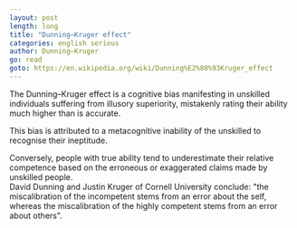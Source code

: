 ```yaml
---
layout: post
length: long
title: "Dunning–Kruger effect"
categories: english serious
author: Dunning–Kruger
go: read
goto: https://en.wikipedia.org/wiki/Dunning%E2%80%93Kruger_effect
---
```

The Dunning–Kruger effect is a cognitive bias manifesting in unskilled individuals suffering from illusory superiority, mistakenly rating their ability much higher than is accurate.   

This bias is attributed to a metacognitive inability of the unskilled to recognise their ineptitude.   

Conversely, people with true ability tend to underestimate their relative competence based on the erroneous or exaggerated claims made by unskilled people.   
David Dunning and Justin Kruger of Cornell University conclude: "the miscalibration of the incompetent stems from an error about the self, whereas the miscalibration of the highly competent stems from an error about others".
